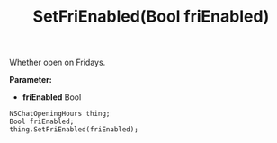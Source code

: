 ﻿---
uid: crmscript_ref_NSChatOpeningHours_SetFriEnabled
title: SetFriEnabled(Bool friEnabled)
intellisense: NSChatOpeningHours.SetFriEnabled
keywords: NSChatOpeningHours, GetFriEnabled
so.topic: reference
---

Whether open on Fridays.

**Parameter:** 
 - **friEnabled** Bool

```crmscript
NSChatOpeningHours thing;
Bool friEnabled;
thing.SetFriEnabled(friEnabled);
```

